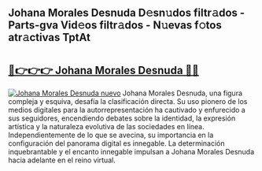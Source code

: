 ## Johana Morales Desnuda D𝚎sn𝚞dos filtr𝚊dos - Parts-gva Vid𝚎os filtr𝚊dos - N𝚞evas f𝚘tos atr𝚊ctivas TptAt

# <h2><a href="http://mb7alx.tromn.icu/?c=Johana+Morales+Desnuda">🔗👉👉👉 Johana Morales Desnuda 🔗🔗</a></h2>

[![Johana Morales Desnuda nuevo](https://i.imgur.com/pEAQMta.gif)](http://mb7alx.tromn.icu/?c=Johana+Morales+Desnuda)
Johana Morales Desnuda, una figura compleja y esquiva, desafía la clasificación directa. Su uso pionero de los medios digitales para la autorrepresentación ha cautivado y enfurecido a sus seguidores, encendiendo debates sobre la identidad, la expresión artística y la naturaleza evolutiva de las sociedades en línea. Independientemente de lo que se avecina, su importancia en la configuración del panorama digital es innegable. La determinación inquebrantable y el encanto innegable impulsan a Johana Morales Desnuda hacia adelante en el reino virtual.
